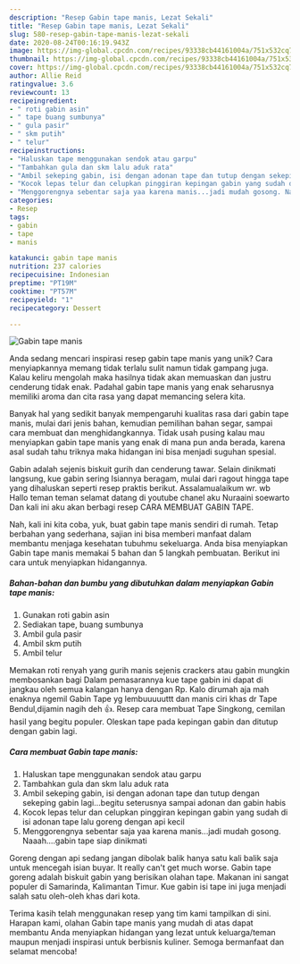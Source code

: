 ```yaml
---
description: "Resep Gabin tape manis, Lezat Sekali"
title: "Resep Gabin tape manis, Lezat Sekali"
slug: 580-resep-gabin-tape-manis-lezat-sekali
date: 2020-08-24T00:16:19.943Z
image: https://img-global.cpcdn.com/recipes/93338cb44161004a/751x532cq70/gabin-tape-manis-foto-resep-utama.jpg
thumbnail: https://img-global.cpcdn.com/recipes/93338cb44161004a/751x532cq70/gabin-tape-manis-foto-resep-utama.jpg
cover: https://img-global.cpcdn.com/recipes/93338cb44161004a/751x532cq70/gabin-tape-manis-foto-resep-utama.jpg
author: Allie Reid
ratingvalue: 3.6
reviewcount: 13
recipeingredient:
- " roti gabin asin"
- " tape buang sumbunya"
- " gula pasir"
- " skm putih"
- " telur"
recipeinstructions:
- "Haluskan tape menggunakan sendok atau garpu"
- "Tambahkan gula dan skm lalu aduk rata"
- "Ambil sekeping gabin, isi dengan adonan tape dan tutup dengan sekeping gabin lagi...begitu seterusnya sampai adonan dan gabin habis"
- "Kocok lepas telur dan celupkan pinggiran kepingan gabin yang sudah di isi adonan tape lalu goreng dengan api kecil"
- "Menggorengnya sebentar saja yaa karena manis...jadi mudah gosong. Naaah....gabin tape siap dinikmati"
categories:
- Resep
tags:
- gabin
- tape
- manis

katakunci: gabin tape manis 
nutrition: 237 calories
recipecuisine: Indonesian
preptime: "PT19M"
cooktime: "PT57M"
recipeyield: "1"
recipecategory: Dessert

---
```



![Gabin tape manis](https://img-global.cpcdn.com/recipes/93338cb44161004a/751x532cq70/gabin-tape-manis-foto-resep-utama.jpg)

Anda sedang mencari inspirasi resep gabin tape manis yang unik? Cara menyiapkannya memang tidak terlalu sulit namun tidak gampang juga. Kalau keliru mengolah maka hasilnya tidak akan memuaskan dan justru cenderung tidak enak. Padahal gabin tape manis yang enak seharusnya memiliki aroma dan cita rasa yang dapat memancing selera kita.

Banyak hal yang sedikit banyak mempengaruhi kualitas rasa dari gabin tape manis, mulai dari jenis bahan, kemudian pemilihan bahan segar, sampai cara membuat dan menghidangkannya. Tidak usah pusing kalau mau menyiapkan gabin tape manis yang enak di mana pun anda berada, karena asal sudah tahu triknya maka hidangan ini bisa menjadi suguhan spesial.

Gabin adalah sejenis biskuit gurih dan cenderung tawar. Selain dinikmati langsung, kue gabin sering Isiannya beragam, mulai dari ragout hingga tape yang dihaluskan seperti resep praktis berikut. Assalamualaikum wr. wb Hallo teman teman selamat datang di youtube chanel aku Nuraaini soewarto Dan kali ini aku akan berbagi resep CARA MEMBUAT GABIN TAPE.


Nah, kali ini kita coba, yuk, buat gabin tape manis sendiri di rumah. Tetap berbahan yang sederhana, sajian ini bisa memberi manfaat dalam membantu menjaga kesehatan tubuhmu sekeluarga. Anda bisa menyiapkan Gabin tape manis memakai 5 bahan dan 5 langkah pembuatan. Berikut ini cara untuk menyiapkan hidangannya.

<!--inarticleads1-->

##### Bahan-bahan dan bumbu yang dibutuhkan dalam menyiapkan Gabin tape manis:

1. Gunakan  roti gabin asin
1. Sediakan  tape, buang sumbunya
1. Ambil  gula pasir
1. Ambil  skm putih
1. Ambil  telur


Memakan roti renyah yang gurih manis sejenis crackers atau gabin mungkin membosankan bagi Dalam pemasarannya kue tape gabin ini dapat di jangkau oleh semua kalangan hanya dengan Rp. Kalo dirumah aja mah enaknya ngemil Gabin Tape yg lembuuuuuttt dan manis ciri khas dr Tape Bendul,dijamin nagih deh 👍. Resep cara membuat Tape Singkong, cemilan hasil yang begitu populer. Oleskan tape pada kepingan gabin dan ditutup dengan gabin lagi. 

<!--inarticleads2-->

##### Cara membuat Gabin tape manis:

1. Haluskan tape menggunakan sendok atau garpu
1. Tambahkan gula dan skm lalu aduk rata
1. Ambil sekeping gabin, isi dengan adonan tape dan tutup dengan sekeping gabin lagi...begitu seterusnya sampai adonan dan gabin habis
1. Kocok lepas telur dan celupkan pinggiran kepingan gabin yang sudah di isi adonan tape lalu goreng dengan api kecil
1. Menggorengnya sebentar saja yaa karena manis...jadi mudah gosong. Naaah....gabin tape siap dinikmati


Goreng dengan api sedang jangan dibolak balik hanya satu kali balik saja untuk mencegah isian buyar. It really can&#39;t get much worse. Gabin tape goreng adalah biskuit gabin yang berisikan olahan tape. Makanan ini sangat populer di Samarinda, Kalimantan Timur. Kue gabin isi tape ini juga menjadi salah satu oleh-oleh khas dari kota. 

Terima kasih telah menggunakan resep yang tim kami tampilkan di sini. Harapan kami, olahan Gabin tape manis yang mudah di atas dapat membantu Anda menyiapkan hidangan yang lezat untuk keluarga/teman maupun menjadi inspirasi untuk berbisnis kuliner. Semoga bermanfaat dan selamat mencoba!
